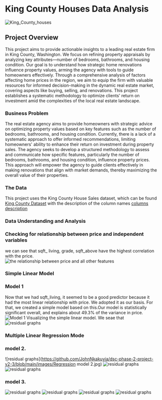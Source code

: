# King County Houses Data Analysis 

![King_County_houses](https://github.com/JohnNkakuyia/dsc-phase-2-project-v2-3/blob/main/images/imagereader.jpg)



## Project Overview

This project aims to provide actionable insights to a leading real estate firm in King County, Washington. We focus on refining property appraisals by analyzing key attributes—number of bedrooms, bathrooms, and housing condition. Our goal is to understand how strategic home renovations influence property values, arming the agency with tools to guide homeowners effectively. Through a comprehensive analysis of factors affecting home prices in the region, we aim to equip the firm with valuable resources for informed decision-making in the dynamic real estate market, covering aspects like buying, selling, and renovations. This project establishes a systematic methodology to optimize clients' return on investment amid the complexities of the local real estate landscape.

### Business Problem

The real estate agency aims to provide homeowners with strategic advice on optimizing property values based on key features such as the number of bedrooms, bathrooms, and housing condition. Currently, there is a lack of a systematic approach to offer informed recommendations, limiting homeowners' ability to enhance their return on investment during property sales. The agency seeks to develop a structured methodology to assess and communicate how specific features, particularly the number of bedrooms, bathrooms, and housing condition, influence property prices. This approach will empower the agency to guide clients effectively in making renovations that align with market demands, thereby maximizing the overall value of their properties.

### The Data

This project uses the King County House Sales dataset, which can be found [King County Dataset](https://github.com/JohnNkakuyia/dsc-phase-2-project-v2-3/blob/main/data/kc_house_data.csv) with the description of the column names [columns description](https://github.com/JohnNkakuyia/dsc-phase-2-project-v2-3/blob/main/data/column_names.md)

### Data Understanding and Analysis 
### Checking for relationship between price and independent variables
we can see that sqft_ living, grade, sqft_above have the highest correlation with the price.  
![the relationship between price and all other features](https://github.com/JohnNkakuyia/dsc-phase-2-project-v2-3/blob/main/images/price_vs_all.jpg)
### Simple Linear Model
### Model 1
Now that we had sqft_living, it seemed to be a good predictor because it had the most linear relationship with price. We adopted it as our basis. For that, we created a simple model based on this.Our model is statistically significant overall, and explains about 49.3% of the variance in price.
![Model 1](https://github.com/JohnNkakuyia/dsc-phase-2-project-v2-3/blob/main/images/simple_model.jpg)
Visualizing the simple linear model. We seae that 
![residual graphs](https://github.com/JohnNkakuyia/dsc-phase-2-project-v2-3/blob/main/images/base_line_living.jpg)
### Multiple Linear Regression Mode
### model 2.
![residual graphs](https://github.com/JohnNkakuyia/dsc-phase-2-project-v2-3/blob/main/images/Regression model 2.jpg)
![residual graphs](https://github.com/JohnNkakuyia/dsc-phase-2-project-v2-3/blob/main/images/house_vs_interest.jpg)
![residual graphs](https://github.com/JohnNkakuyia/dsc-phase-2-project-v2-3/blob/main/images/House_condition.jpg)

### model 3.
![residual graphs](https://github.com/JohnNkakuyia/dsc-phase-2-project-v2-3/blob/main/images/log_reg_mod.jpg)
![residual graphs](https://github.com/JohnNkakuyia/dsc-phase-2-project-v2-3/blob/main/images/log_reg_mod.jpg)
![residual graphs](https://github.com/JohnNkakuyia/dsc-phase-2-project-v2-3/blob/main/images/log_reg2.jpg)
![residual graphs](https://github.com/JohnNkakuyia/dsc-phase-2-project-v2-3/blob/main/images/Homosc.jpg)

 

